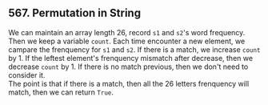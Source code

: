 ## 567. Permutation in String
We can maintain an array length 26, record `s1` and `s2`'s word frequency. Then we keep a variable `count`. Each time encounter a new element, we campare the frenquency for `s1` and `s2`. If there is a match, we increase `count` by 1. If the leftest element's frenquency mismatch after decrease, then we decrease `count` by 1. If there is no match previous, then we don't need to consider it.
<br />
The point is that if there is a match, then all the 26 letters frenquency will match, then we can return `True`.
